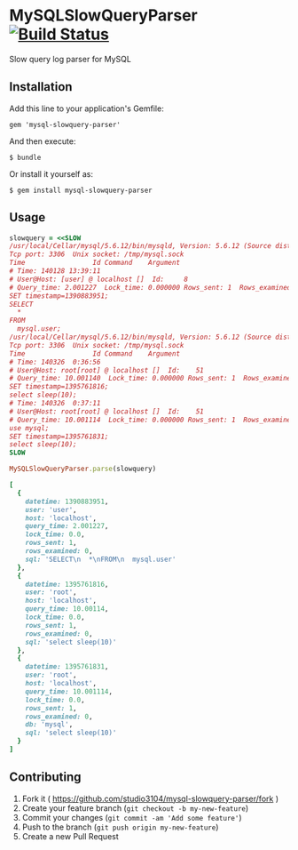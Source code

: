 # MySQLSlowQueryParser [![Build Status](https://travis-ci.org/studio3104/mysql-slowquery-parser.svg)](https://travis-ci.org/studio3104/mysql-slowquery-parser)

Slow query log parser for MySQL

## Installation

Add this line to your application's Gemfile:

    gem 'mysql-slowquery-parser'

And then execute:

    $ bundle

Or install it yourself as:

    $ gem install mysql-slowquery-parser

## Usage

```ruby
slowquery = <<SLOW
/usr/local/Cellar/mysql/5.6.12/bin/mysqld, Version: 5.6.12 (Source distribution). started with:
Tcp port: 3306  Unix socket: /tmp/mysql.sock
Time                 Id Command    Argument
# Time: 140128 13:39:11
# User@Host: [user] @ localhost []  Id:     8
# Query_time: 2.001227  Lock_time: 0.000000 Rows_sent: 1  Rows_examined: 0
SET timestamp=1390883951;
SELECT
  *
FROM
  mysql.user;
/usr/local/Cellar/mysql/5.6.12/bin/mysqld, Version: 5.6.12 (Source distribution). started with:
Tcp port: 3306  Unix socket: /tmp/mysql.sock
Time                 Id Command    Argument
# Time: 140326  0:36:56
# User@Host: root[root] @ localhost []  Id:    51
# Query_time: 10.001140  Lock_time: 0.000000 Rows_sent: 1  Rows_examined: 0
SET timestamp=1395761816;
select sleep(10);
# Time: 140326  0:37:11
# User@Host: root[root] @ localhost []  Id:    51
# Query_time: 10.001114  Lock_time: 0.000000 Rows_sent: 1  Rows_examined: 0
use mysql;
SET timestamp=1395761831;
select sleep(10);
SLOW
```

```ruby
MySQLSlowQueryParser.parse(slowquery)
```

```ruby
[
  {
    datetime: 1390883951,
    user: 'user',
    host: 'localhost',
    query_time: 2.001227,
    lock_time: 0.0,
    rows_sent: 1,
    rows_examined: 0,
    sql: 'SELECT\n  *\nFROM\n  mysql.user'
  },
  {
    datetime: 1395761816,
    user: 'root',
    host: 'localhost',
    query_time: 10.00114,
    lock_time: 0.0,
    rows_sent: 1,
    rows_examined: 0,
    sql: 'select sleep(10)'
  },
  {
    datetime: 1395761831,
    user: 'root',
    host: 'localhost',
    query_time: 10.001114,
    lock_time: 0.0,
    rows_sent: 1,
    rows_examined: 0,
    db: 'mysql',
    sql: 'select sleep(10)'
  }
]
```

## Contributing

1. Fork it ( https://github.com/studio3104/mysql-slowquery-parser/fork )
2. Create your feature branch (`git checkout -b my-new-feature`)
3. Commit your changes (`git commit -am 'Add some feature'`)
4. Push to the branch (`git push origin my-new-feature`)
5. Create a new Pull Request
